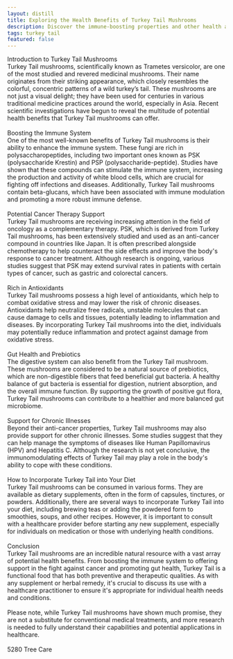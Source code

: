 ```yaml
---
layout: distill
title: Exploring the Health Benefits of Turkey Tail Mushrooms
description: Discover the immune-boosting properties and other health advantages of turkey tail mushrooms in this insightful article.
tags: turkey tail
featured: false
---
```


Introduction to Turkey Tail Mushrooms<br />Turkey Tail mushrooms, scientifically known as Trametes versicolor, are one of the most studied and revered medicinal mushrooms. Their name originates from their striking appearance, which closely resembles the colorful, concentric patterns of a wild turkey’s tail. These mushrooms are not just a visual delight; they have been used for centuries in various traditional medicine practices around the world, especially in Asia. Recent scientific investigations have begun to reveal the multitude of potential health benefits that Turkey Tail mushrooms can offer.<br /><br />Boosting the Immune System<br />One of the most well-known benefits of Turkey Tail mushrooms is their ability to enhance the immune system. These fungi are rich in polysaccharopeptides, including two important ones known as PSK (polysaccharide Krestin) and PSP (polysaccharide-peptide). Studies have shown that these compounds can stimulate the immune system, increasing the production and activity of white blood cells, which are crucial for fighting off infections and diseases. Additionally, Turkey Tail mushrooms contain beta-glucans, which have been associated with immune modulation and promoting a more robust immune defense.<br /><br />Potential Cancer Therapy Support<br />Turkey Tail mushrooms are receiving increasing attention in the field of oncology as a complementary therapy. PSK, which is derived from Turkey Tail mushrooms, has been extensively studied and used as an anti-cancer compound in countries like Japan. It is often prescribed alongside chemotherapy to help counteract the side effects and improve the body's response to cancer treatment. Although research is ongoing, various studies suggest that PSK may extend survival rates in patients with certain types of cancer, such as gastric and colorectal cancers.<br /><br />Rich in Antioxidants<br />Turkey Tail mushrooms possess a high level of antioxidants, which help to combat oxidative stress and may lower the risk of chronic diseases. Antioxidants help neutralize free radicals, unstable molecules that can cause damage to cells and tissues, potentially leading to inflammation and diseases. By incorporating Turkey Tail mushrooms into the diet, individuals may potentially reduce inflammation and protect against damage from oxidative stress.<br /><br />Gut Health and Prebiotics<br />The digestive system can also benefit from the Turkey Tail mushroom. These mushrooms are considered to be a natural source of prebiotics, which are non-digestible fibers that feed beneficial gut bacteria. A healthy balance of gut bacteria is essential for digestion, nutrient absorption, and the overall immune function. By supporting the growth of positive gut flora, Turkey Tail mushrooms can contribute to a healthier and more balanced gut microbiome.<br /><br />Support for Chronic Illnesses<br />Beyond their anti-cancer properties, Turkey Tail mushrooms may also provide support for other chronic illnesses. Some studies suggest that they can help manage the symptoms of diseases like Human Papillomavirus (HPV) and Hepatitis C. Although the research is not yet conclusive, the immunomodulating effects of Turkey Tail may play a role in the body's ability to cope with these conditions.<br /><br />How to Incorporate Turkey Tail into Your Diet<br />Turkey Tail mushrooms can be consumed in various forms. They are available as dietary supplements, often in the form of capsules, tinctures, or powders. Additionally, there are several ways to incorporate Turkey Tail into your diet, including brewing teas or adding the powdered form to smoothies, soups, and other recipes. However, it is important to consult with a healthcare provider before starting any new supplement, especially for individuals on medication or those with underlying health conditions.<br /><br />Conclusion<br />Turkey Tail mushrooms are an incredible natural resource with a vast array of potential health benefits. From boosting the immune system to offering support in the fight against cancer and promoting gut health, Turkey Tail is a functional food that has both preventive and therapeutic qualities. As with any supplement or herbal remedy, it's crucial to discuss its use with a healthcare practitioner to ensure it's appropriate for individual health needs and conditions.<br /><br />Please note, while Turkey Tail mushrooms have shown much promise, they are not a substitute for conventional medical treatments, and more research is needed to fully understand their capabilities and potential applications in healthcare.<br /><br />5280 Tree Care
